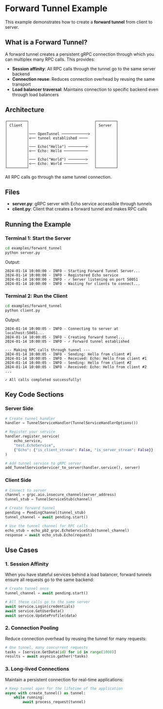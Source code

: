 # Forward Tunnel Example

This example demonstrates how to create a **forward tunnel** from client to server.

## What is a Forward Tunnel?

A forward tunnel creates a persistent gRPC connection through which you can multiplex many RPC calls. This provides:

- **Session affinity**: All RPC calls through the tunnel go to the same server backend
- **Connection reuse**: Reduces connection overhead by reusing the same transport
- **Load balancer traversal**: Maintains connection to specific backend even through load balancers

## Architecture

```
┌─────────┐                              ┌─────────┐
│ Client  │                              │ Server  │
│         │                              │         │
│         │─── OpenTunnel ────────────>  │         │
│         │<── tunnel established ────   │         │
│         │                              │         │
│         │─── Echo("Hello") ────────>   │         │
│         │<── Echo: Hello ───────────   │         │
│         │                              │         │
│         │─── Echo("World") ────────>   │         │
│         │<── Echo: World ───────────   │         │
└─────────┘                              └─────────┘
```

All RPC calls go through the same tunnel connection.

## Files

- **server.py**: gRPC server with Echo service accessible through tunnels
- **client.py**: Client that creates a forward tunnel and makes RPC calls

## Running the Example

### Terminal 1: Start the Server

```bash
cd examples/forward_tunnel
python server.py
```

Output:
```
2024-01-14 10:00:00 - INFO - Starting Forward Tunnel Server...
2024-01-14 10:00:00 - INFO - Registered Echo service
2024-01-14 10:00:00 - INFO - ✓ Server listening on port 50051
2024-01-14 10:00:00 - INFO - Waiting for clients to connect...
```

### Terminal 2: Run the Client

```bash
cd examples/forward_tunnel
python client.py
```

Output:
```
2024-01-14 10:00:05 - INFO - Connecting to server at localhost:50051...
2024-01-14 10:00:05 - INFO - Creating forward tunnel...
2024-01-14 10:00:05 - INFO - ✓ Forward tunnel established

--- Making RPC calls through tunnel ---
2024-01-14 10:00:05 - INFO - Sending: Hello from client #1
2024-01-14 10:00:05 - INFO - Received: Echo: Hello from client #1
2024-01-14 10:00:05 - INFO - Sending: Hello from client #2
2024-01-14 10:00:05 - INFO - Received: Echo: Hello from client #2
...

✓ All calls completed successfully!
```

## Key Code Sections

### Server Side

```python
# Create tunnel handler
handler = TunnelServiceHandler(TunnelServiceHandlerOptions())

# Register your service
handler.register_service(
    echo_service,
    "test.EchoService",
    {"Echo": {"is_client_stream": False, "is_server_stream": False}}
)

# Add tunnel service to gRPC server
add_TunnelServiceServicer_to_server(handler.service(), server)
```

### Client Side

```python
# Connect to server
channel = grpc.aio.insecure_channel(server_address)
tunnel_stub = TunnelServiceStub(channel)

# Create forward tunnel
pending = PendingChannel(tunnel_stub)
tunnel_channel = await pending.start()

# Use the tunnel channel for RPC calls
echo_stub = echo_pb2_grpc.EchoServiceStub(tunnel_channel)
response = await echo_stub.Echo(request)
```

## Use Cases

### 1. Session Affinity
When you have stateful services behind a load balancer, forward tunnels ensure all requests go to the same backend:

```python
# Create tunnel once
tunnel_channel = await pending.start()

# All these calls go to the same server
await service.Login(credentials)
await service.GetUserData()
await service.UpdateProfile(data)
```

### 2. Connection Pooling
Reduce connection overhead by reusing the tunnel for many requests:

```python
# One tunnel, many concurrent requests
tasks = [service.GetData(id) for id in range(1000)]
results = await asyncio.gather(*tasks)
```

### 3. Long-lived Connections
Maintain a persistent connection for real-time applications:

```python
# Keep tunnel open for the lifetime of the application
async with create_tunnel() as tunnel:
    while running:
        await process_request(tunnel)
```

